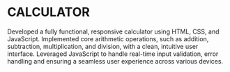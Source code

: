 # CALCULATOR
Developed a fully functional, responsive calculator using HTML, CSS, and JavaScript. Implemented core arithmetic operations, such    as addition, subtraction, multiplication, and division, with a clean, intuitive user interface. Leveraged JavaScript to handle real-time input validation, error handling and ensuring a seamless user experience across various devices.
